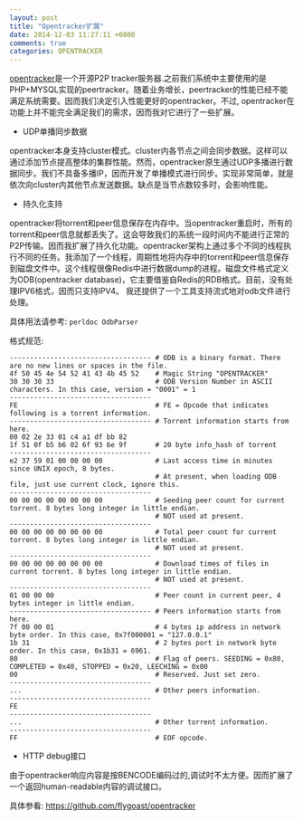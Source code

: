 ```yaml
---
layout: post
title: "Opentracker扩展"
date: 2014-12-03 11:27:11 +0800
comments: true
categories: OPENTRACKER
---
```

[opentracker](http://erdgeist.org/arts/software/opentracker)是一个开源P2P tracker服务器.之前我们系统中主要使用的是PHP+MYSQL实现的peertracker。随着业务增长，peertracker的性能已经不能满足系统需要。因而我们决定引入性能更好的opentracker。不过, opentracker在功能上并不能完全满足我们的需求，因而我对它进行了一些扩展。

- UDP单播同步数据

opentracker本身支持cluster模式。cluster内各节点之间会同步数据。这样可以通过添加节点提高整体的集群性能。然而，opentracker原生通过UDP多播进行数据同步。我们不具备多播IP，因而开发了单播模式进行同步。实现非常简单，就是依次向cluster内其他节点发送数据。缺点是当节点数较多时，会影响性能。

- 持久化支持

opentracker将torrent和peer信息保存在内存中。当opentracker重启时，所有的torrent和peer信息就都丢失了。这会导致我们的系统一段时间内不能进行正常的P2P传输。因而我扩展了持久化功能。opentracker架构上通过多个不同的线程执行不同的任务。我添加了一个线程，周期性地将内存中的torrent和peer信息保存到磁盘文件中。这个线程很像Redis中进行数据dump的进程。磁盘文件格式定义为ODB(opentracker database)，它主要借鉴自Redis的RDB格式。目前，没有处理IPV6格式，因而只支持IPV4。
我还提供了一个工具支持流式地对odb文件进行处理。

具体用法请参考: `perldoc OdbParser`

格式规范:
```
----------------------------------- # ODB is a binary format. There are no new lines or spaces in the file.
4f 50 45 4e 54 52 41 43 4b 45 52    # Magic String "OPENTRACKER"
30 30 30 33                         # ODB Version Number in ASCII characters. In this case, version = "0001" = 1
-----------------------------------
FE                                  # FE = Opcode that indicates following is a torrent information.
----------------------------------- # Torrent information starts from here.
00 02 2e 33 01 c4 a1 df bb 82
1f 51 0f b5 b6 02 6f 93 6e 9f       # 20 byte info_hash of torrent
-----------------------------------
e2 37 59 01 00 00 00 00             # Last access time in minutes since UNIX epoch, 8 bytes.
                                    # At present, when loading ODB file, just use current clock, ignore this.
-----------------------------------
00 00 00 00 00 00 00 00             # Seeding peer count for current torrent. 8 bytes long integer in little endian.
                                    # NOT used at present.
-----------------------------------
00 00 00 00 00 00 00 00             # Total peer count for current torrent. 8 bytes long integer in little endian.
                                    # NOT used at present.
-----------------------------------
00 00 00 00 00 00 00 00             # Download times of files in current torrent. 8 bytes long integer in little endian.
                                    # NOT used at present.
-----------------------------------
01 00 00 00                         # Peer count in current peer, 4 bytes integer in little endian.
----------------------------------- # Peers information starts from here.
7f 00 00 01                         # 4 bytes ip address in network byte order. In this case, 0x7f000001 = "127.0.0.1"
1b 31                               # 2 bytes port in network byte order. In this case, 0x1b31 = 6961.
80                                  # Flag of peers. SEEDING = 0x80, COMPLETED = 0x40, STOPPED = 0x20, LEECHING = 0x00
00                                  # Reserved. Just set zero.
-----------------------------------
...                                 # Other peers information.
-----------------------------------
FE
-----------------------------------
...                                 # Other torrent information.
-----------------------------------
FF                                  # EOF opcode.
```

- HTTP debug接口

由于opentracker响应内容是按BENCODE编码过的,调试时不太方便。因而扩展了一个返回human-readable内容的调试接口。

具体参看: https://github.com/flygoast/opentracker
